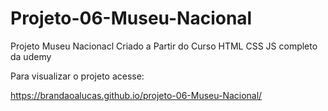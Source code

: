 # Projeto-06-Museu-Nacional
 Projeto Museu Nacionacl Criado a Partir do Curso HTML CSS JS  completo da udemy

Para visualizar o projeto acesse:

https://brandaoalucas.github.io/projeto-06-Museu-Nacional/
